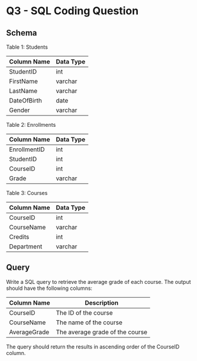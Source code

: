 # Q3 - SQL Coding Question

## Schema

Table 1: Students

| Column Name | Data Type |
| --- | --- |
| StudentID | int |
| FirstName | varchar |
| LastName | varchar |
| DateOfBirth | date |
| Gender | varchar |

Table 2: Enrollments

| Column Name | Data Type |
| --- | --- |
| EnrollmentID | int |
| StudentID | int |
| CourseID | int |
| Grade | varchar |

Table 3: Courses

| Column Name | Data Type |
| --- | --- |
| CourseID | int |
| CourseName | varchar |
| Credits | int |
| Department | varchar |

## Query

Write a SQL query to retrieve the average grade of each course. The output should have the following columns:

| Column Name | Description |
| --- | --- |
| CourseID | The ID of the course |
| CourseName | The name of the course |
| AverageGrade | The average grade of the course |

The query should return the results in ascending order of the CourseID column.
